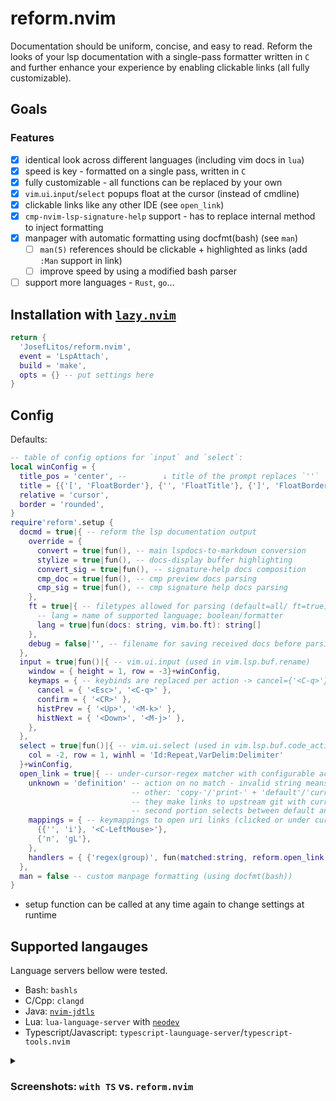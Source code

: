 # reform.nvim

Documentation should be uniform, concise, and easy to read. Reform the looks of your lsp
documentation with a single-pass formatter written in `C` and further enhance your experience by
enabling clickable links (all fully customizable).

## Goals

### Features

- [x] identical look across different languages (including vim docs in `lua`)
- [x] speed is key - formatted on a single pass, written in `C`
- [x] fully customizable - all functions can be replaced by your own
- [x] `vim`.`ui`.`input`/`select` popups float at the cursor (instead of cmdline)
- [x] clickable links like any other IDE (see `open_link`)
- [x] `cmp-nvim-lsp-signature-help` support - has to replace internal method to inject formatting
- [x] manpager with automatic formatting using docfmt(bash) (see `man`)
  - [ ] `man(5)` references should be clickable + highlighted as links (add `:Man` support in link)
  - [ ] improve speed by using a modified bash parser
- [ ] support more languages - `Rust`, `go`…

## Installation with [`lazy.nvim`](https://github.com/folke/lazy.nvim)

```lua
return {
  'JosefLitos/reform.nvim',
  event = 'LspAttach',
  build = 'make',
  opts = {} -- put settings here
}
```

## Config

Defaults:

```lua
-- table of config options for `input` and `select`:
local winConfig = {
  title_pos = 'center', --        ↓ title of the prompt replaces `''`
  title = {{'[', 'FloatBorder'}, {'', 'FloatTitle'}, {']', 'FloatBorder'}},
  relative = 'cursor',
  border = 'rounded',
}
require'reform'.setup {
  docmd = true|{ -- reform the lsp documentation output
    override = {
      convert = true|fun(), -- main lspdocs-to-markdown conversion
      stylize = true|fun(), -- docs-display buffer highlighting
      convert_sig = true|fun(), -- signature-help docs composition
      cmp_doc = true|fun(), -- cmp preview docs parsing
      cmp_sig = true|fun(), -- cmp signature help docs parsing
    },
    ft = true|{ -- filetypes allowed for parsing (default=all/ ft=true)
      -- lang = name of supported language; boolean/formatter
      lang = true|fun(docs: string, vim.bo.ft): string[]
    },
    debug = false|'', -- filename for saving received docs before parsing (for crash debugging)
  },
  input = true|fun()|{ -- vim.ui.input (used in vim.lsp.buf.rename)
    window = { height = 1, row = -3}+winConfig,
    keymaps = { -- keybinds are replaced per action -> cancel={'<C-q>'} removes <Esc>
      cancel = { '<Esc>', '<C-q>' },
      confirm = { '<CR>' },
      histPrev = { '<Up>', '<M-k>' },
      histNext = { '<Down>', '<M-j>' },
    },
  },
  select = true|fun()|{ -- vim.ui.select (used in vim.lsp.buf.code_action)
    col = -2, row = 1, winhl = 'Id:Repeat,VarDelim:Delimiter'
  }+winConfig,
  open_link = true|{ -- under-cursor-regex matcher with configurable actions
    unknown = 'definition' -- action on no match - invalid string means no action
                           -- other: 'copy-'/'print-' + 'default'/'current'
                           -- they make links to upstream git with current line selected
                           -- second portion selects between default an current branch
    mappings = { -- keymappings to open uri links (clicked or under cursor)
      {{'', 'i'}, '<C-LeftMouse>'},
      {'n', 'gL'},
    },
    handlers = { {'regex(group)', fun(matched:string, reform.open_link.Event)} },
  },
  man = false -- custom manpage formatting (using docfmt(bash))
}
```

- setup function can be called at any time again to change settings at runtime

## Supported langauges

Language servers bellow were tested.

- Bash: `bashls`
- C/Cpp: `clangd`
- Java: [`nvim-jdtls`](https://github.com/mfussenegger/nvim-jdtls)
- Lua: `lua-language-server` with [`neodev`](https://github.com/folke/neodev.nvim)
- Typescript/Javascript: `typescript-launguage-server`/`typescript-tools.nvim`

<details><summary>

### Screenshots: `with TS` vs. `reform.nvim`

</summary>

- `bashls`
  ![Bash/sh](https://github.com/JosefLitos/reform.nvim/assets/54900518/8a66cac0-52a9-4672-adae-9c44bc3cf3c4)
- `clangd`
  ![C/C++](https://github.com/JosefLitos/reform.nvim/assets/54900518/ccbac42a-f2a6-4ffd-8abd-c3e3d2d81c78)
- `typescript-language-server`
  ![Javascript/Typescript](https://github.com/JosefLitos/reform.nvim/assets/54900518/a0e954a4-429f-4d9a-a460-5525678a8c0c)
- `jdtls`
  ![Java](https://user-images.githubusercontent.com/54900518/212200591-deb797c5-c798-4d31-b8c2-3df1a3b9e17b.png)
- `luals`, including Vim-style documentation
  ![Lua](https://user-images.githubusercontent.com/54900518/212195668-8463fadf-a0c4-4a4e-b70a-3612a332fead.png)

</details>
